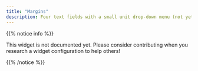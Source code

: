 ```yaml
---
title: "Margins"
description: Four text fields with a small unit drop-down menu (not yet documented)
---
```


{{% notice info %}}

This widget is not documented yet. Please consider contributing when you research a widget configuration to help others! 

{{% /notice %}}